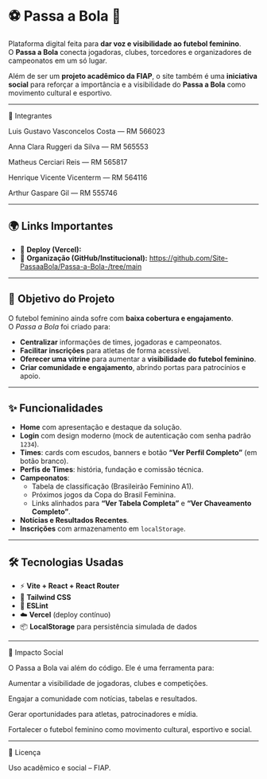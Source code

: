 # ⚽ Passa a Bola 💜

Plataforma digital feita para **dar voz e visibilidade ao futebol feminino**.  
O **Passa a Bola** conecta jogadoras, clubes, torcedores e organizadores de campeonatos em um só lugar.  

Além de ser um **projeto acadêmico da FIAP**, o site também é uma **iniciativa social** para reforçar a importância e a visibilidade do **Passa a Bola** como movimento cultural e esportivo.

---
👥 Integrantes


Luis Gustavo Vasconcelos Costa — RM 566023

Anna Clara Ruggeri da Silva — RM 565553

Matheus Cerciari Reis — RM 565817

Henrique Vicente Vicenterm — RM 564116

Arthur Gaspare Gil — RM 555746

---

## 🌍 Links Importantes
- 🔗 **Deploy (Vercel):** 
- 🏢 **Organização (GitHub/Institucional):** https://github.com/Site-PassaaBola/Passa-a-Bola-/tree/main

---

## 🎯 Objetivo do Projeto
O futebol feminino ainda sofre com **baixa cobertura e engajamento**.  
O *Passa a Bola* foi criado para:
- **Centralizar** informações de times, jogadoras e campeonatos.
- **Facilitar inscrições** para atletas de forma acessível.
- **Oferecer uma vitrine** para aumentar a **visibilidade do futebol feminino**.
- **Criar comunidade e engajamento**, abrindo portas para patrocínios e apoio.

---

## ✨ Funcionalidades
- **Home** com apresentação e destaque da solução.  
- **Login** com design moderno (mock de autenticação com senha padrão `1234`).  
- **Times**: cards com escudos, banners e botão **“Ver Perfil Completo”** (em botão branco).  
- **Perfis de Times**: história, fundação e comissão técnica.  
- **Campeonatos**:  
  - Tabela de classificação (Brasileirão Feminino A1).  
  - Próximos jogos da Copa do Brasil Feminina.  
  - Links alinhados para **“Ver Tabela Completa”** e **“Ver Chaveamento Completo”**.  
- **Notícias e Resultados Recentes**.  
- **Inscrições** com armazenamento em `localStorage`.

---

## 🛠️ Tecnologias Usadas
- ⚡ **Vite + React + React Router**  
- 🎨 **Tailwind CSS**  
- 🔎 **ESLint**  
- ☁️ **Vercel** (deploy contínuo)  
- 📦 **LocalStorage** para persistência simulada de dados  

---
📣 Impacto Social

O Passa a Bola vai além do código. Ele é uma ferramenta para:

Aumentar a visibilidade de jogadoras, clubes e competições.

Engajar a comunidade com notícias, tabelas e resultados.

Gerar oportunidades para atletas, patrocinadores e mídia.

Fortalecer o futebol feminino como movimento cultural, esportivo e social.

---

📄 Licença

Uso acadêmico e social – FIAP.





